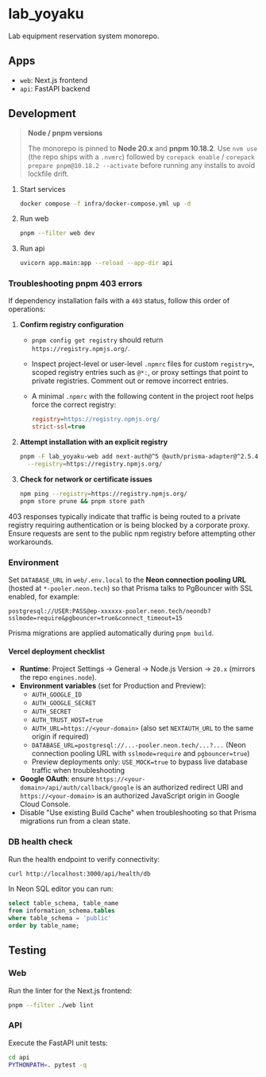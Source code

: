 # lab_yoyaku

Lab equipment reservation system monorepo.

## Apps

- `web`: Next.js frontend
- `api`: FastAPI backend

## Development

> **Node / pnpm versions**
>
> The monorepo is pinned to **Node 20.x** and **pnpm 10.18.2**. Use `nvm use` (the repo ships with a `.nvmrc`) followed by
> `corepack enable` / `corepack prepare pnpm@10.18.2 --activate` before running any installs to avoid lockfile drift.

1. Start services
   ```bash
   docker compose -f infra/docker-compose.yml up -d
   ```
2. Run web
   ```bash
   pnpm --filter web dev
   ```
3. Run api
   ```bash
   uvicorn app.main:app --reload --app-dir api
   ```

### Troubleshooting pnpm 403 errors

If dependency installation fails with a `403` status, follow this order of operations:

1. **Confirm registry configuration**
   - `pnpm config get registry` should return `https://registry.npmjs.org/`.
   - Inspect project-level or user-level `.npmrc` files for custom `registry=`, scoped registry entries such as `@*:`, or proxy settings that point to private registries. Comment out or remove incorrect entries.
   - A minimal `.npmrc` with the following content in the project root helps force the correct registry:

     ```ini
     registry=https://registry.npmjs.org/
     strict-ssl=true
     ```

2. **Attempt installation with an explicit registry**
   ```bash
   pnpm -F lab_yoyaku-web add next-auth@^5 @auth/prisma-adapter@^2.5.4 \
     --registry=https://registry.npmjs.org/
   ```

3. **Check for network or certificate issues**
   ```bash
   npm ping --registry=https://registry.npmjs.org/
   pnpm store prune && pnpm store path
   ```

403 responses typically indicate that traffic is being routed to a private registry requiring authentication or is being blocked by a corporate proxy. Ensure requests are sent to the public npm registry before attempting other workarounds.

### Environment
Set `DATABASE_URL` in `web/.env.local` to the **Neon connection pooling URL** (hosted at `*-pooler.neon.tech`) so that Prisma
talks to PgBouncer with SSL enabled, for example:

```
postgresql://USER:PASS@ep-xxxxxx-pooler.neon.tech/neondb?sslmode=require&pgbouncer=true&connect_timeout=15
```

Prisma migrations are applied automatically during `pnpm build`.

#### Vercel deployment checklist

- **Runtime**: Project Settings → General → Node.js Version → `20.x` (mirrors the repo `engines.node`).
- **Environment variables** (set for Production and Preview):
  - `AUTH_GOOGLE_ID`
  - `AUTH_GOOGLE_SECRET`
  - `AUTH_SECRET`
  - `AUTH_TRUST_HOST=true`
  - `AUTH_URL=https://<your-domain>` (also set `NEXTAUTH_URL` to the same origin if required)
  - `DATABASE_URL=postgresql://...-pooler.neon.tech/...?...` (Neon connection pooling URL with `sslmode=require` and
    `pgbouncer=true`)
  - Preview deployments only: `USE_MOCK=true` to bypass live database traffic when troubleshooting
- **Google OAuth**: ensure `https://<your-domain>/api/auth/callback/google` is an authorized redirect URI and `https://<your-domain>` is an authorized JavaScript origin in Google Cloud Console.
- Disable "Use existing Build Cache" when troubleshooting so that Prisma migrations run from a clean state.

### DB health check

Run the health endpoint to verify connectivity:

```bash
curl http://localhost:3000/api/health/db
```

In Neon SQL editor you can run:

```sql
select table_schema, table_name
from information_schema.tables
where table_schema = 'public'
order by table_name;
```

## Testing

### Web

Run the linter for the Next.js frontend:

```bash
pnpm --filter ./web lint
```

### API

Execute the FastAPI unit tests:

```bash
cd api
PYTHONPATH=. pytest -q
```
